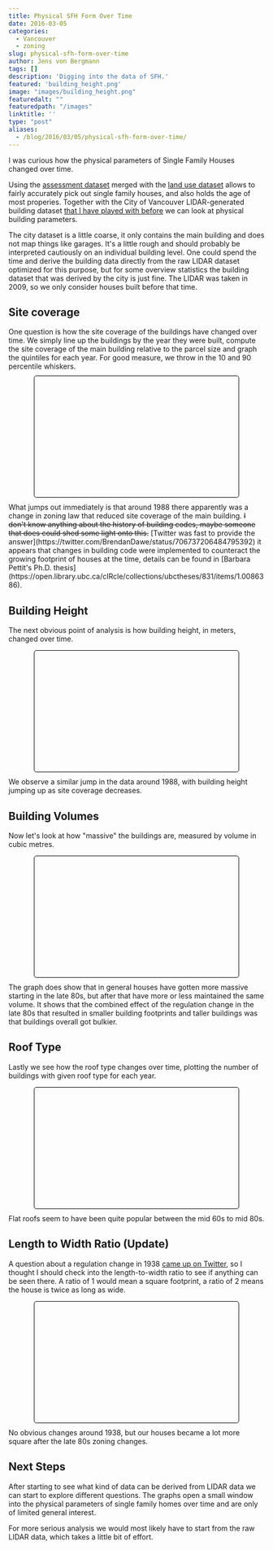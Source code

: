 ```yaml
---
title: Physical SFH Form Over Time
date: 2016-03-05
categories:
  - Vancouver
  - zoning
slug: physical-sfh-form-over-time
author: Jens von Bergmann
tags: []
description: 'Digging into the data of SFH.'
featured: 'building_height.png'
image: "images/building_height.png"
featuredalt: ""
featuredpath: "/images"
linktitle: ''
type: "post"
aliases:
  - /blog/2016/03/05/physical-sfh-form-over-time/
---
```




I was curious how the physical parameters of Single Family Houses changed over time.

Using the [assessment dataset](https://mountainmath.ca/map/assessment) merged with the [land use dataset](https://mountainmath.ca/land_use/map)
allows to fairly accurately pick out single family houses, and also holds the age of most properies. Together with
the City of Vancouver LIDAR-generated building dataset [that I have played with before](https://mountainmath.ca/vancouver_lidar/map)
we can look at physical building parameters.

<!-- more -->
The city dataset is a little coarse, it only contains the main building and does not map things like garages. It's a little
rough and should probably be interpreted cautiously on an individual building level. One could spend the time and derive the
building data directly from the raw LIDAR dataset optimized for this purpose, but for some overview statistics the building
dataset that was derived by the city is just fine. The LIDAR was taken in 2009, so we only consider houses built before that time.


## Site coverage
<link rel="stylesheet" href="/css/custom.css">
One question is how the site coverage of the buildings have changed over time. We simply line up the buildings by the year
they were built, compute the site coverage of the main building relative to the parcel size and graph the quintiles for
each year. For good measure, we throw in the 10 and 90 percentile whiskers.
<div style="margin:10px 50px;padding:5px;border: 1px solid black;border-radius:5px;" class="whiskers">
<div id="sfh_coverage" style="height:200px;max-width:640px;" data-url="/data/sfh_coverage.json"></div>
<div class="legend no-margin" style="padding-bottom:2em;">
</div>
</div>
What jumps out immediately is that around 1988 there apparently was a change in zoning law that reduced site coverage
of the main building. <strike>I don't know anything about the history of building codes, maybe someone that does could shed some
light onto this.</strike> [Twitter was fast to provide the answer](https://twitter.com/BrendanDawe/status/706737206484795392)
it appears that changes in building code were implemented to counteract the growing footprint of houses at the time, details
can be found in [Barbara Pettit's Ph.D. thesis](https://open.library.ubc.ca/cIRcle/collections/ubctheses/831/items/1.0086386).

## Building Height
The next obvious point of analysis is how building height, in meters, changed over time.
<div style="margin:10px 50px;padding:5px;border: 1px solid black;border-radius:5px;" class="whiskers">
<div id="sfh_height" style="height:200px;max-width:640px;" data-url="/data/sfh_height.json"></div>
<div class="legend no-margin" style="padding-bottom:2em;">
</div>
</div>
We observe a similar jump in the data around 1988, with building height jumping up as site coverage decreases.

## Building Volumes
Now let's look at how "massive" the buildings are, measured by volume in cubic metres.
<div style="margin:10px 50px;padding:5px;border: 1px solid black;border-radius:5px;" class="whiskers">
<div id="sfh_volume" style="height:200px;max-width:640px;" data-url="/data/sfh_volume.json"></div>
<div class="legend no-margin" style="padding-bottom:2em;">
</div>
</div>
The graph does show that in general houses have gotten more massive starting in the late 80s, but after that have more or less
maintained the same volume. It shows that the combined effect of the regulation change in the late 80s that resulted in
smaller building footprints and taller buildings was that buildings overall got bulkier.

## Roof Type
Lastly we see how the roof type changes over time, plotting the number of buildings with given roof type for each year.
<div style="margin:10px 50px;padding:5px;border: 1px solid black;border-radius:5px;" class="whiskers">
<div id="sfh_roof" style="height:200px;max-width:640px;" data-url="/data/sfh_roof.json"></div>
<div class="legend no-margin" style="padding-bottom:2em;">
</div>
</div>
Flat roofs seem to have been quite popular between the mid 60s to mid 80s.

## Length to Width Ratio (Update)
A question about a regulation change in 1938 [came up on Twitter](https://twitter.com/GRIDSVancouver/status/706879555550613504),
so I thought I should check into the length-to-width ratio to see if anything can be seen there. A ratio of 1
would mean a square footprint, a ratio of 2 means the house is twice as long as wide.
<div style="margin:10px 50px;padding:5px;border: 1px solid black;border-radius:5px;" class="whiskers">
<div id="sfh_square" style="height:200px;max-width:640px;" data-url="/data/sfh_square.json"></div>
<div class="legend no-margin" style="padding-bottom:2em;">
</div>
</div>
No obvious changes around 1938, but our houses became a lot more square after the late 80s zoning changes.

## Next Steps
After starting to see what kind of data can be derived from LIDAR data we can start to explore different questions. The
graphs open a small window into the physical parameters of single family homes over time and are only of limited general
interest.

For
more serious analysis we would most likely have to start from the raw LIDAR data, which takes a little bit of effort.

<script src="//d3js.org/d3.v3.min.js" charset="utf-8"></script>
<script src="/lib/jquery.min.js" charset="utf-8"></script>
<script src="/js/box.js"></script>
<script>

function stacked_bar_graph(div,shiftAxis,domainFormatter,rangeFormatter,domainLabelFormatter){
    if (!domainFormatter) domainFormatter=d3.format("d")
    if (!rangeFormatter)
     rangeFormatter = function (y) {
        return y;
     };
     if (!domainLabelFormatter) domainLabelFormatter=domainFormatter;

var margin = {top: 20, right: 20, bottom: 40, left: 70},
    width = parseInt(div.style("width")) - margin.left - margin.right,
    height = parseInt(div.style("height")) - margin.top - margin.bottom;

var x = d3.scale.ordinal()
    .rangeRoundBands([0, width], .1);

var y = d3.scale.linear()
    .range([height, 0]);


var xAxis = d3.svg.axis()
    .scale(x)
    .tickFormat(domainFormatter)
    .orient("bottom");


var yAxis = d3.svg.axis()
    .scale(y)
    .orient("left")
    .tickFormat(rangeFormatter)
    .ticks(5, rangeFormatter);

var svg = div.append("svg")
    .attr("width", width + margin.left + margin.right)
    .attr("height", height + margin.top + margin.bottom)
  .append("g")
    .attr("transform", "translate(" + margin.left + "," + margin.top + ")");

var data_url=div[0][0].dataset.url;
var legend=d3.select(div.node().parentNode).select('.legend');


d3.json(data_url, function(error, json) {
  if (error) throw error;
  var graphData=json[0];
  var data=graphData.data;
  var color = d3.scale.ordinal().domain(graphData.colors.map(function(d,i){return i}))
  .range(graphData.colors);
  var domain=data.map(function(d){return d.date;});
  x.domain(domain);

  function graphValueId(i){
      return graphData.class + '_' + i + '_value'
  }

  graphData.labels.forEach(function(text,i){
    var color=graphData.colors[i];
    var html='<i style="background:' + color + '"></i> ' + text + ' <span style="float:right;margin-right:10px;" id="' + graphValueId(i) + '"></span>'
    legend.append('p').html(html);
  });
  
  data.forEach(function(d) {
      var y0 = 0;
      d.values = color.domain().map(function(i) { return {date: d.date, y0: y0, y1: y0 += +d.count[i]}; });
      d.total = d.values[d.values.length - 1].y1;
  });
  y.domain([0, d3.max(data, function(d) { return d.total; })]);

  var domainTickValues=[];
  var skip=Math.round(40/x.rangeBand());
  if (skip<=0) skip=1;
  for (var i=0;i<x.domain().length;i++) {
    if (i % skip==0) domainTickValues.push(x.domain()[i]);
  }
  if (x.domain().length % 5 !=0) domainTickValues.push(x.domain()[x.domain().length-1]);
  xAxis.tickValues(domainTickValues);

  var xShift=shiftAxis ?  x.rangeBand()/2.0 * 1.1 : 0;
  
  svg.append("g")
      .attr("class", "x axis")
      .attr("transform", "translate(" + xShift + "," + height + ")")
      .call(xAxis);

  svg.append("g")
      .attr("class", "y axis")
      .call(yAxis);
//    .append("text")
//      .attr("transform", "rotate(-90)")
//      .attr("y", 6)
//      .attr("dy", ".71em")
//      .style("text-anchor", "end")
//      .text("Probability");

    function updateTooltip(d,i){
       color.domain().forEach(function(j){
             var value=d && i==j ? (domainLabelFormatter(d.date) + ': ' +rangeFormatter(d.y1-d.y0)) : '';
             d3.select('#'+graphValueId(j)).text( value);
       });
    }

  var year=svg.selectAll(".year")
    .data(data)
        .enter().append("g")
          .attr("class", "g");
  year.selectAll(".color-bar")
      .data(function(d) { return d.values; })
    .enter().append("rect")
      .attr("class", graphData.class + " color-bar")
      .attr("fill", graphData.color)
      .attr("x", function(d) { return x(d.date); })
      .attr("width", x.rangeBand())
      .attr("y", function(d) { return y(d.y1); })
      .attr("height", function(d) { return Math.max(0, y(d.y0) - y(d.y1)); })
      .attr("fill",function(d,i) {return color(i);})
      .on('mouseover',updateTooltip)
      .on('click',updateTooltip)
      .on('touch',updateTooltip) 
      .on('mouseout',function(){updateTooltip(null,i)});

      
});

}

var yearFormatter=d3.format();
stacked_bar_graph(d3.select("#sfh_roof"),true,yearFormatter,null,yearFormatter);
</script>
